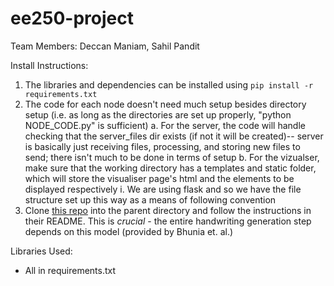 # ee250-project

Team Members: Deccan Maniam, Sahil Pandit

Install Instructions:
1. The libraries and dependencies can be installed using `pip install -r requirements.txt`
2. The code for each node doesn't need much setup besides directory setup (i.e. as long as the directories are set up properly, "python NODE_CODE.py" is sufficient)
    a. For the server, the code will handle checking that the server_files dir exists (if not it will be created)-- server is basically just receiving files, processing, and storing new files to send; there isn't much to be done in terms of setup
    b. For the vizualser, make sure that the working directory has a templates and static folder, which will store the visualiser page's html and the elements to be displayed respectively
        i. We are using flask and so we have the file structure set up this way as a means of following convention
3. Clone [this repo](https://github.com/ankanbhunia/Handwriting-Transformers) into the parent directory and follow the instructions in their README. This is *crucial* - the entire handwriting generation step depends on this model (provided by Bhunia et. al.)


Libraries Used:
- All in requirements.txt
